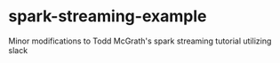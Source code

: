 # spark-streaming-example
Minor modifications to Todd McGrath's spark streaming tutorial utilizing slack
